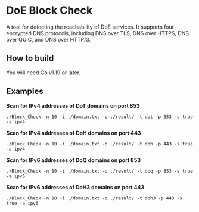 # DoE Block Check
A tool for detecting the reachability of DoE services. It supports four encrypted DNS protocols, including DNS over TLS, DNS over HTTPS, DNS over QUIC, and DNS over HTTP/3.



## How to build

You will need Go v1.19 or later.



## Examples

**Scan for IPv4 addresses of DoT domains on port 853**

```
./Block_Check -n 10 -i ./domain.txt -o ./result/ -t dot -p 853 -s true -a ipv4
```

**Scan for IPv4 addresses of DoH domains on port 443**

```
./Block_Check -n 10 -i ./domain.txt -o ./result/ -t doh -p 443 -s true -a ipv4
```

**Scan for IPv6 addresses of DoQ domains on port 853**

```
./Block_Check -n 10 -i ./domain.txt -o ./result/ -t doq -p 853 -s true -a ipv6
```

**Scan for IPv6 addresses of DoH3 domains on port 443**

```
./Block_Check -n 10 -i ./domain.txt -o ./result/ -t doh3 -p 443 -s true -a ipv6
```

